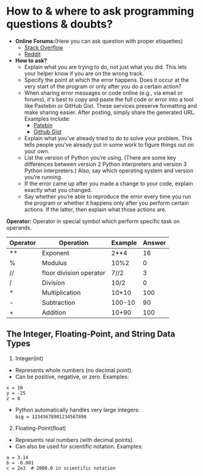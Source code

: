 # How to & where to ask programming questions & doubts?
- **Online Forums:**(Here you can ask question with proper etiquettes)
    - [Stack Overflow](https://stackoverflow.com/)
    - [Reddit](https://www.reddit.com/r/learnprogramming/)
- **How to ask?**
    - Explain what you are trying to do, not just what you did. This lets your helper know if you are on the wrong track.
    - Specify the point at which the error happens. Does it occur at the very start of the program or only after you do a certain action?
    - When sharing error messages or code online (e.g., via email or forums), it's best to copy and paste the full code or error into a tool like Pastebin or GitHub Gist. These services preserve formatting and make sharing easier. After posting, simply share the generated URL. Examples include:
        - [Patebin](https://pastebin.com/SzP2DbFx/)
        - [Github Gist](https://gist.github.com/)
    - Explain what you’ve already tried to do to solve your problem. This
    tells people you’ve already put in some work to figure things out on
    your own.
    - List the version of Python you’re using. (There are some key
    differences between version 2 Python interpreters and version 3
    Python interpreters.) Also, say which operating system and version
    you’re running.
    -  If the error came up after you made a change to your code, explain
    exactly what you changed.
    - Say whether you’re able to reproduce the error every time you run
    the program or whether it happens only after you perform certain
    actions. If the latter, then explain what those actions are.

**Operator:** Operator in special symbol which perform specific task on operands.

|Operator|Operation|Example|Answer|
|---------|--------|-------|------|
|**       |Exponent|2**4    |16   |
|%        |Modulus |10%2    |0    |
|//       |floor division operator|7//2|3|
|/|Division|10/2|0|
|*|Multiplication|10*10|100|
|-|Subtraction|100-10|90|
|+|Addition|10+90|100|

## The Integer, Floating-Point, and String Data Types
1. Integer(int)
- Represents whole numbers (no decimal point).
- Can be positive, negative, or zero.
Examples:
```
x = 10
y = -25
z = 0
```
- Python automatically handles very large integers:<br>
`big = 12345678901234567890
`
2. Floating-Point(float)
- Represents real numbers (with decimal points).
- Can also be used for scientific notation.
Examples:
```
a = 3.14
b = -0.001
c = 2e3  # 2000.0 in scientific notation
```